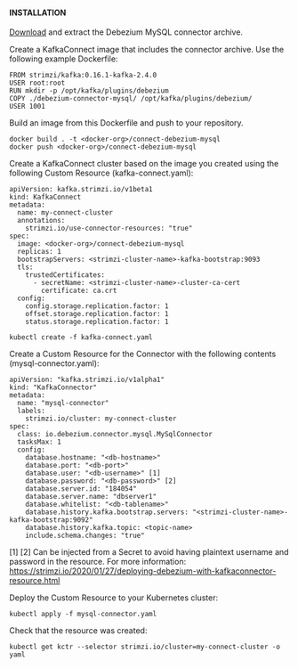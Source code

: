 #### INSTALLATION

[Download](https://repo1.maven.org/maven2/io/debezium/debezium-connector-mysql/1.1.0.Final/debezium-connector-mysql-1.1.0.Final-plugin.tar.gz) and extract the Debezium MySQL connector archive.
 
Create a KafkaConnect image that includes the connector archive. Use the following example Dockerfile:

```
FROM strimzi/kafka:0.16.1-kafka-2.4.0
USER root:root
RUN mkdir -p /opt/kafka/plugins/debezium
COPY ./debezium-connector-mysql/ /opt/kafka/plugins/debezium/
USER 1001
```

Build an image from this Dockerfile and push to your repository.

``` 
docker build . -t <docker-org>/connect-debezium-mysql
docker push <docker-org>/connect-debezium-mysql
```

Create a KafkaConnect cluster based on the image you created using the following Custom Resource (kafka-connect.yaml):

```
apiVersion: kafka.strimzi.io/v1beta1
kind: KafkaConnect
metadata:
  name: my-connect-cluster
  annotations:
    strimzi.io/use-connector-resources: "true"
spec:
  image: <docker-org>/connect-debezium-mysql
  replicas: 1
  bootstrapServers: <strimzi-cluster-name>-kafka-bootstrap:9093
  tls:
    trustedCertificates:
      - secretName: <strimzi-cluster-name>-cluster-ca-cert
        certificate: ca.crt
  config:
    config.storage.replication.factor: 1
    offset.storage.replication.factor: 1
    status.storage.replication.factor: 1
 
kubectl create -f kafka-connect.yaml
```

Create a Custom Resource for the Connector with the following contents (mysql-connector.yaml):

```
apiVersion: "kafka.strimzi.io/v1alpha1"
kind: "KafkaConnector"
metadata:
  name: "mysql-connector"
  labels:
    strimzi.io/cluster: my-connect-cluster
spec:
  class: io.debezium.connector.mysql.MySqlConnector
  tasksMax: 1
  config:
    database.hostname: "<db-hostname>"
    database.port: "<db-port>"
    database.user: "<db-username>" [1]
    database.password: "<db-password>" [2]
    database.server.id: "184054"
    database.server.name: "dbserver1"
    database.whitelist: "<db-tablename>"
    database.history.kafka.bootstrap.servers: "<strimzi-cluster-name>-kafka-bootstrap:9092"
    database.history.kafka.topic: <topic-name>
    include.schema.changes: "true"
```

[1] [2] Can be injected from a Secret to avoid having plaintext username and password in the resource. For more information: <https://strimzi.io/2020/01/27/deploying-debezium-with-kafkaconnector-resource.html>

Deploy the Custom Resource to your Kubernetes cluster:
```
kubectl apply -f mysql-connector.yaml
```

Check that the resource was created:
```
kubectl get kctr --selector strimzi.io/cluster=my-connect-cluster -o yaml
``` 
